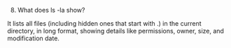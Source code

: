 8. What does ls -la show?

It lists all files (including hidden ones that start with .) in the current directory, in long format, showing details like permissions, owner, size, and modification date.